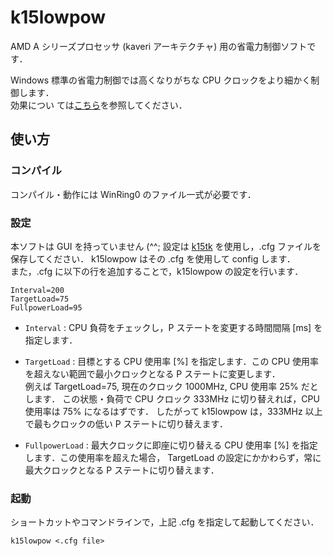 k15lowpow
======================
AMD A シリーズプロセッサ (kaveri アーキテクチャ) 用の省電力制御ソフトです．

Windows 標準の省電力制御では高くなりがちな CPU クロックをより細かく制御します．  
効果につい ては[こちら](https://yoshielise.blogspot.jp/2016/08/k15stat.html)を参照してください．
 
使い方
------
### コンパイル ###
コンパイル・動作には WinRing0 のファイル一式が必要です．
 
### 設定 ###
本ソフトは GUI を持っていません (^^; 設定は [k15tk](http://hbkim.blog.so-net.ne.jp/2015-01-17) を使用し，.cfg ファイルを保存してください．
k15lowpow はその .cfg を使用して config します．  
また，.cfg に以下の行を追加することで，k15lowpow の設定を行います．

	Interval=200
	TargetLoad=75
	FullpowerLoad=95

+   `Interval` :
    CPU 負荷をチェックし，P ステートを変更する時間間隔 [ms] を指定します．
 
+   `TargetLoad` :
    目標とする CPU 使用率 [%] を指定します．この CPU 使用率を超えない範囲で最小クロックとなる P ステートに変更します．  
    例えば TargetLoad=75, 現在のクロック 1000MHz, CPU 使用率 25% だとします．
    この状態・負荷で CPU クロック 333MHz に切り替えれば，CPU 使用率は 75% になるはずです．
    したがって k15lowpow は，333MHz 以上で最もクロックの低い P ステートに切り替えます．

+   `FullpowerLoad` :
    最大クロックに即座に切り替える CPU 使用率 [%] を指定します．この使用率を超えた場合，
    TargetLoad の設定にかかわらず，常に最大クロックとなる P ステートに切り替えます．

### 起動 ###
ショートカットやコマンドラインで，上記 .cfg を指定して起動してください．

	k15lowpow <.cfg file>
